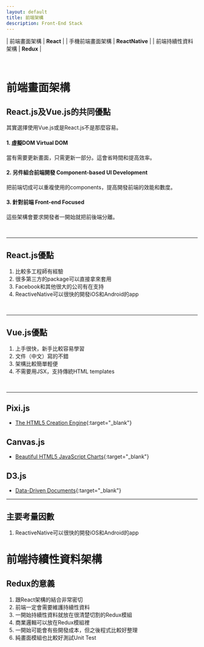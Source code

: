 ```yaml
---
layout: default
title: 前端架構
description: Front-End Stack
---
```


| 前端畫面架構 | **React** |
| 手機前端畫面架構 | **ReactNative** |
| 前端持續性資料架構 | **Redux** |

<br>

# 前端畫面架構

## React.js及Vue.js的共同優點

其實選擇使用Vue.js或是React.js不是那麼容易。

#### 1. 虛擬DOM Virtual DOM

當有需要更新畫面，只需更新一部分。這會省時間和提高效率。

#### 2. 另件組合前端開發 Component-based UI Development

把前端切成可以重複使用的components，提高開發前端的效能和數度。

#### 3. 針對前端 Front-end Focused

這些架構會要求開發者一開始就把前後端分離。

<br>

---

## React.js優點

1. 比較多工程師有經驗
1. 很多第三方的package可以直接拿來套用
1. Facebook和其他很大的公司有在支持
1. ReactiveNative可以很快的開發iOS和Android的app

<br>

---

## Vue.js優點

1. 上手很快，新手比較容易學習
1. 文件（中文）寫的不錯
1. 架構比較簡單輕便
1. 不需要用JSX，支持傳統HTML templates

<br>

---

## Pixi.js

* [The HTML5 Creation Engine](https://www.pixijs.com/){:target="_blank"}


## Canvas.js

* [Beautiful HTML5 JavaScript Charts](https://canvasjs.com/){:target="_blank"}


## D3.js

* [Data-Driven Documents](https://d3js.org/){:target="_blank"}

---

## 主要考量因數

1. ReactiveNative可以很快的開發iOS和Android的app


# 前端持續性資料架構

## Redux的意義

1. 跟React架構的結合非常密切
1. 前端一定會需要維護持續性資料
1. 一開始持續性資料就放在很清楚切割的Redux模組
1. 商業邏輯可以放在Redux模組裡
1. 一開始可能會有些開發成本，但之後程式比較好整理
1. 純畫面模組也比較好測試Unit Test